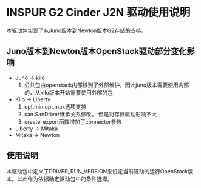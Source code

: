 INSPUR G2 Cinder J2N 驱动使用说明
=================================
本驱动包实现了从Juno版本到Newton版本G2存储的支持。

Juno版本到Newton版本OpenStack驱动部分变化影响
---------------------------------------------
- Juno -> kilo
	1. 公共包由openstack内部移到了外部维护，因此juno版本需要使用内部的，从kilo版本开始需要使用外部的包
- Kilo -> Liberty
	1. opt.min opt.max选项支持
	2. san.SanDriver继承关系修改。 但是对存储驱动影响不大
	3. create_export函数增加了connector参数
- Liberty -> Mitaka
- Mitaka -> Newton

使用说明
--------
本驱动包中定义了DRIVER_RUN_VERSION来设定当前驱动的运行OpenStack版本。以此作为依据确定驱动包中的条件选择。
